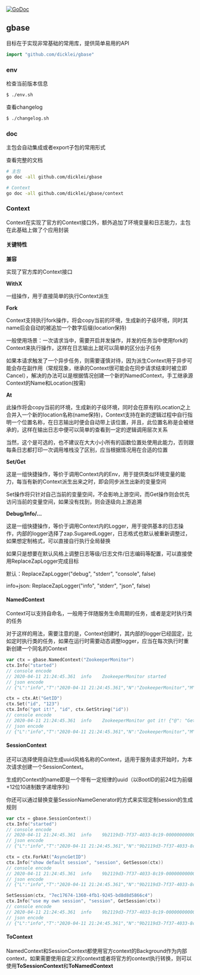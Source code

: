 [![GoDoc](https://godoc.org/github.com/dicklei/gbase?status.svg)](https://pkg.go.dev/github.com/dicklei/gbase)

## gbase

目标在于实现非常基础的常用库，提供简单易用的API

```go
import "github.com/dicklei/gbase"
```

### env

检查当前版本信息

```bash
$ ./env.sh
```

查看changelog

```bash
$ ./changelog.sh
```

### doc

主包会自动集成或者export子包的常用形式

查看完整的文档

```bash
# 主包
go doc -all github.com/dicklei/gbase

# Context
go doc -all github.com/dicklei/gbase/context
```

### Context

Context在实现了官方的Context接口外，额外追加了环境变量和日志能力，主包在此基础上做了个应用封装

#### 关键特性

**兼容**

实现了官方库的Context接口

**WithX**

一组操作，用于直接简单的执行Context派生

**Fork**

Context支持执行fork操作，将会copy当前的环境，生成新的子级环境，同时其name后会自动的被追加一个数字后缀(location保持)

一般使用场景：一次请求当中，需要开启并发操作，并发的任务当中使用fork的Context来执行操作，这样在日志输出上就可以简单的区分出子任务

如果本请求触发了一个异步任务，则需要谨慎对待，因为派生Context用于异步可能会存在副作用（常规现象，继承的Context很可能会在同步请求结束时被立即Cancel），解决的办法可以是根据情况创建一个新的NamedContext，手工继承源Context的Name和Location(按需)

**At**

此操作将会copy当前的环境，生成新的子级环境，同时会在原有的Location之上合并入一个新的location名称(name保持)，Context支持在新的逻辑过程中自行指明一个位置名称，在日志输出时便会自动带上该位置，并且，此位置名称是会被继承的，这样在输出日志中便可以简单的查看到一定的逻辑调用层次关系

当然，这个是可选的，也不建议在大大小小所有的函数位置处使用此能力，否则跟每条日志都打印一次调用堆栈没了区别，应当根据情况用在合适的位置

**Set/Get**

这是一组快捷操作，等价于调用Context内的Env，用于提供类似环境变量的能力，每当有新的Context派生出来之时，即会同步派生出新的变量空间

Set操作将只针对自己当前的变量空间，不会影响上游空间，而Get操作则会优先访问当前的变量空间，如果没有找到，则会逐级向上游追溯

**Debug/Info/...**

这是一组快捷操作，等价于调用Context内的Logger，用于提供基本的日志操作，内部的logger选择了zap.SugaredLogger，日志格式也默认被重新调整过，如果想定制格式，可以直接自行执行全局替换

如果只是想要在默认风格上调整日志等级/日志文件/日志编码等配置，可以直接使用ReplaceZapLogger完成目标

默认：ReplaceZapLogger("debug", "stderr", "console", false)

info+json: ReplaceZapLogger("info", "stderr", "json", false)

#### NamedContext

Context可以支持自命名，一般用于伴随服务生命周期的任务，或者是定时执行类的任务

对于这样的用法，需要注意的是，Context创建时，其内部的logger已经固定，比如定时执行类的任务，如果在运行时需要动态调整logger，应当在每次执行时重新创建一个同名的Context

```go
var ctx = gbase.NamedContext("ZookeeperMonitor")
ctx.Info("started")
// console encode
// 2020-04-11 21:24:45.361  info    ZookeeperMonitor started
// json encode
// {"L":"info","T":"2020-04-11 21:24:45.361","N":"ZookeeperMonitor","M":"started"}

ctx = ctx.At("GetID")
ctx.Set("id", "123")
ctx.Info("got it!", "id", ctx.GetString("id"))
// console encode
// 2020-04-11 21:24:45.361  info    ZookeeperMonitor got it! {"@": "GetID", "id": "123"}
// json encode
// {"L":"info","T":"2020-04-11 21:24:45.361","N":"ZookeeperMonitor","M":"got it!", "@": "GetID", "id": "123"}
```

#### SessionContext

还可以选择使用自动生成uuid风格名称的Context，适用于服务请求开始时，为本次请求创建一个SessionContext。

生成的Context的name即是一个带有一定规律的uuid（以BootID的前24位为前缀+12位10进制数字递增序列）

你还可以通过替换变量SessionNameGenerator的方式来实现定制session的生成规则

```go
var ctx = gbase.SessionContext()
ctx.Info("started")
// console encode
// 2020-04-11 21:24:45.361  info    9b2119d3-7f37-4033-8c19-000000000001 started
// json encode
// {"L":"info","T":"2020-04-11 21:24:45.361","N":"9b2119d3-7f37-4033-8c19-000000000001","M":"started"}

ctx = ctx.ForkAt("AsyncGetID")
ctx.Info("show default session", "session", GetSesson(ctx))
// console encode
// 2020-04-11 21:24:45.361  info    9b2119d3-7f37-4033-8c19-000000000001.1 show default session {"@": "AsyncGetID", "session": "9b2119d3-7f37-4033-8c19-000000000001.1"}
// json encode
// {"L":"info","T":"2020-04-11 21:24:45.361","N":"9b2119d3-7f37-4033-8c19-000000000001.1","M":"show default session", "@": "AsyncGetID", "session": "9b2119d3-7f37-4033-8c19-000000000001.1"}

SetSession(ctx, "7ec17674-1360-4fb1-9245-bd8d8d5866c4")
ctx.Info("use my own session", "session", GetSession(ctx))
// console encode
// 2020-04-11 21:24:45.361  info    9b2119d3-7f37-4033-8c19-000000000001.1 use my own session {"@": "AsyncGetID", "session": "7ec17674-1360-4fb1-9245-bd8d8d5866c4"}
// json encode
// {"L":"info","T":"2020-04-11 21:24:45.361","N":"9b2119d3-7f37-4033-8c19-000000000001.1","M":"use my own session", "@": "AsyncGetID", "session": "7ec17674-1360-4fb1-9245-bd8d8d5866c4"}
```

#### ToContext

NamedContext和SessionContext都使用官方context的Background作为内部context，如果需要使用自定义的context或者将官方的context执行转换，则可以使用**ToSessionContext**和**ToNamedContext**
